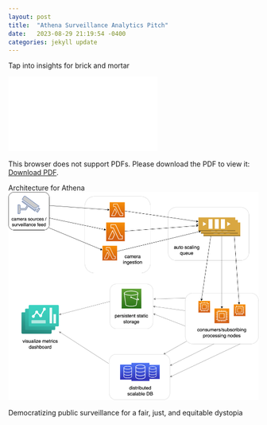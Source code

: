 ```yaml
---
layout: post
title:  "Athena Surveillance Analytics Pitch"
date:   2023-08-29 21:19:54 -0400
categories: jekyll update
---
```


Tap into insights for brick and mortar

<object data="/assets/athena_pitch_deck.pdf" type="application/pdf" width="100%" height="700px">
    <embed src="/assets/athena_pitch_deck.pdf">
        <p>This browser does not support PDFs. Please download the PDF to view it: <a href="/assets/athena_pitch_deck.pdf">Download PDF</a>.</p>
    </embed>
</object>

Architecture for Athena
![alt_text](/assets/images/architecture.png "image_tooltip")

Democratizing public surveillance for a fair, just, and equitable dystopia

[jekyll-docs]: https://jekyllrb.com/docs/home
[jekyll-gh]:   https://github.com/jekyll/jekyll
[jekyll-talk]: https://talk.jekyllrb.com/
[http://athena.kinshug.com/]: http://athena.kinshug.com/